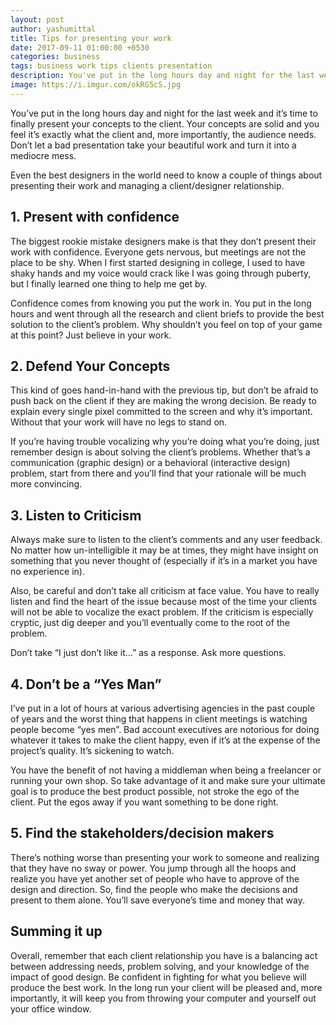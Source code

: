 ```yaml
---
layout: post
author: yashumittal
title: Tips for presenting your work
date: 2017-09-11 01:00:00 +0530
categories: business
tags: business work tips clients presentation
description: You've put in the long hours day and night for the last week and it's time to finally present your concepts to the client.
image: https://i.imgur.com/okRG5cS.jpg
---
```


You’ve put in the long hours day and night for the last week and it’s time to finally present your concepts to the client. Your concepts are solid and you feel it’s exactly what the client and, more importantly, the audience needs. Don’t let a bad presentation take your beautiful work and turn it into a mediocre mess.

Even the best designers in the world need to know a couple of things about presenting their work and managing a client/designer relationship.

## 1. Present with confidence

The biggest rookie mistake designers make is that they don’t present their work with confidence. Everyone gets nervous, but meetings are not the place to be shy. When I first started designing in college, I used to have shaky hands and my voice would crack like I was going through puberty, but I finally learned one thing to help me get by.

Confidence comes from knowing you put the work in. You put in the long hours and went through all the research and client briefs to provide the best solution to the client’s problem. Why shouldn’t you feel on top of your game at this point? Just believe in your work.

## 2. Defend Your Concepts

This kind of goes hand-in-hand with the previous tip, but don’t be afraid to push back on the client if they are making the wrong decision. Be ready to explain every single pixel committed to the screen and why it’s important. Without that your work will have no legs to stand on.

If you’re having trouble vocalizing why you’re doing what you’re doing, just remember design is about solving the client’s problems. Whether that’s a communication (graphic design) or a behavioral (interactive design) problem, start from there and you’ll find that your rationale will be much more convincing.

## 3. Listen to Criticism

Always make sure to listen to the client’s comments and any user feedback. No matter how un-intelligible it may be at times, they might have insight on something that you never thought of (especially if it’s in a market you have no experience in).

Also, be careful and don’t take all criticism at face value. You have to really listen and find the heart of the issue because most of the time your clients will not be able to vocalize the exact problem. If the criticism is especially cryptic, just dig deeper and you’ll eventually come to the root of the problem.

Don’t take “I just don’t like it…” as a response. Ask more questions.

## 4. Don’t be a “Yes Man”

I’ve put in a lot of hours at various advertising agencies in the past couple of years and the worst thing that happens in client meetings is watching people become “yes men”. Bad account executives are notorious for doing whatever it takes to make the client happy, even if it’s at the expense of the project’s quality. It’s sickening to watch.

You have the benefit of not having a middleman when being a freelancer or running your own shop. So take advantage of it and make sure your ultimate goal is to produce the best product possible, not stroke the ego of the client. Put the egos away if you want something to be done right.

## 5. Find the stakeholders/decision makers

There’s nothing worse than presenting your work to someone and realizing that they have no sway or power. You jump through all the hoops and realize you have yet another set of people who have to approve of the design and direction. So, find the people who make the decisions and present to them alone. You’ll save everyone’s time and money that way.

## Summing it up

Overall, remember that each client relationship you have is a balancing act between addressing needs, problem solving, and your knowledge of the impact of good design. Be confident in fighting for what you believe will produce the best work. In the long run your client will be pleased and, more importantly, it will keep you from throwing your computer and yourself out your office window.
